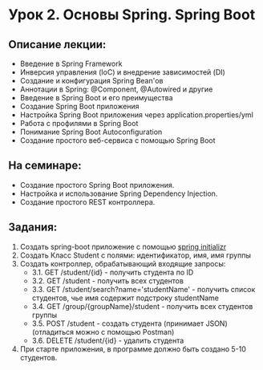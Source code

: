 # Урок 2. Основы Spring. Spring Boot

## Описание лекции:

- Введение в Spring Framework
- Инверсия управления (IoC) и внедрение зависимостей (DI)
- Создание и конфигурация Spring Bean'ов
- Аннотации в Spring: @Component, @Autowired и другие
- Введение в Spring Boot и его преимущества
- Создание Spring Boot приложения
- Настройка Spring Boot приложения через application.properties/yml
- Работа с профилями в Spring Boot
- Понимание Spring Boot Autoconfiguration
- Создание простого веб-сервиса с помощью Spring Boot


## На семинаре:

- Создание простого Spring Boot приложения.
- Настройка и использование Spring Dependency Injection.
- Создание простого REST контроллера.


## Задания:

1. Создать spring-boot приложение с помощью [spring initializr](https://start.spring.io/)
2. Создать Класс Student c полями: идентификатор, имя, имя группы
3. Создать контроллер, обрабатывающий входящие запросы:
    * 3.1. GET /student/{id} - получить студента по ID
    * 3.2. GET /student - получить всех студентов
    * 3.3. GET /student/search?name='studentName' - получить список студентов, чье имя содержит подстроку studentName
    * 3.4. GET /group/{groupName}/student - получить всех студентов группы
    * 3.5. POST /student - создать студента (принимает JSON) (отладиться можно с помощью Postman)
    * 3.6. DELETE /student/{id} - удалить студента
4. При старте приложения, в программе должно быть создано 5-10 студентов.

